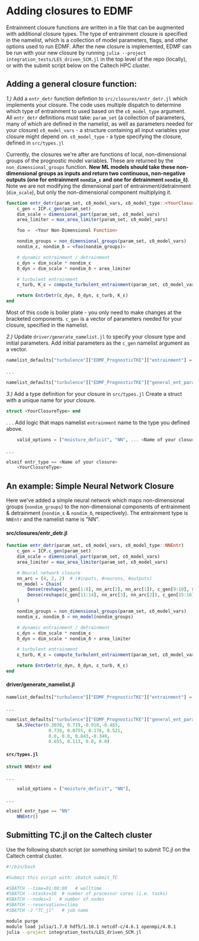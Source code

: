 # Adding closures to EDMF

Entrainment closure functions are written in a file that can be augmented with additional closure types. The type of entrainment closure is specified in the namelist, which is a collection of model parameters, flags, and other options used to run EDMF. After the new closure is implemented, EDMF can be run with your new closure by running `julia --project integration_tests/LES_driven_SCM.jl` in the top level of the repo (locally), or with the submit script below on the Caltech HPC cluster.

## Adding a general closure function:
*1.)* Add a `entr_detr` function defintion to `src/closures/entr_detr.jl` which implements your closure. The code uses multiple 
dispatch to determine which type of entrainment to used based on the `εδ_model_type` argument. All `entr_detr` 
definitions must take:
		`param_set` (a collection of parameters, many of which are defined in the namelist, as well as parameters needed for your closure)
		`εδ_model_vars` - a structure containing all input variables your closure might depend on. 
		`εδ_model_type` - a type specifying the closure, defined in `src/types.jl`


Currently, the closures we're after are functions of local, non-dimensional groups of the prognostic model variables. These are returned by the `non_dimensional_groups` function. **New ML models should take these non-dimensional groups as inputs and return two continuous, non-negative outputs (one for entrainment `nondim_ε` and 
one for detrainment `nondim_δ`)**. Note we are not modifying the dimensional part of entrainment/detrainment (`dim_scale`), but only the non-dimensional component multiplying it.


```julia
function entr_detr(param_set, εδ_model_vars, εδ_model_type::<YourClosureType>)
	c_gen = ICP.c_gen(param_set)
	dim_scale = dimensional_part(param_set, εδ_model_vars)
	area_limiter = max_area_limiter(param_set, εδ_model_vars)

	foo =  <Your Non-Dimensional Function>

	nondim_groups = non_dimensional_groups(param_set, εδ_model_vars)
	nondim_ε, nondim_δ = <foo(nondim_groups)>

	# dynamic entrainment / detrainment
	ε_dyn = dim_scale * nondim_ε
	δ_dyn = dim_scale * nondim_δ + area_limiter

	# turbulent entrainment
	ε_turb, K_ε = compute_turbulent_entrainment(param_set, εδ_model_vars)

	return EntrDetr(ε_dyn, δ_dyn, ε_turb, K_ε)
end
```
Most of this code is boiler plate - you only need to make changes at the bracketed components. `c_gen` is a vector of parameters needed for your closure, specified in the namelist. 


*2.)* Update `driver/generate_namelist.jl` to specify your closure type and initial parameters.
 Add initial parameters as the `c_gen` namelist argument as a vector.

```julia
namelist_defaults["turbulence"]["EDMF_PrognosticTKE"]["entrainment"] = <Name of your closure>
```
.
.
.
```julia
namelist_defaults["turbulence"]["EDMF_PrognosticTKE"]["general_ent_params"] = <Your initial parameters.>
```

*3.)* Add a type definition for your closure in `src/types.jl`
Create a struct with a unique name for your closure.

```julia
struct <YourClosureType> end
```
.
.
.
Add logic that maps namelist `entrainment` name to the type you defined above. 


```julia
	valid_options = ["moisture_deficit", "NN", ... <Name of your closure>],
```
.
.
.
```julia
elseif entr_type == <Name of your closure>
	<YourClosureType>
```


## An example: Simple Neural Network Closure

Here we've added a simple neural network which maps non-dimensional groups (`nondim_groups`) to the non-dimensional components
of entrainment & detrainment (`nondim_ε` & `nondim_δ`, respectively). 
The entrainment type is `NNEntr` and the namelist name is "NN".


#### src/closures/entr_detr.jl
```julia
function entr_detr(param_set, εδ_model_vars, εδ_model_type::NNEntr)
    c_gen = ICP.c_gen(param_set)
    dim_scale = dimensional_part(param_set, εδ_model_vars)
    area_limiter = max_area_limiter(param_set, εδ_model_vars)

    # Neural network closure
    nn_arc = (4, 2, 2)  # (#inputs, #neurons, #outputs)
    nn_model = Chain(
        Dense(reshape(c_gen[1:8], nn_arc[2], nn_arc[1]), c_gen[9:10], sigmoid),
        Dense(reshape(c_gen[11:14], nn_arc[3], nn_arc[2]), c_gen[15:16], softplus),
    )

    nondim_groups = non_dimensional_groups(param_set, εδ_model_vars)
    nondim_ε, nondim_δ = nn_model(nondim_groups)

    # dynamic entrainment / detrainment
    ε_dyn = dim_scale * nondim_ε
    δ_dyn = dim_scale * nondim_δ + area_limiter

    # turbulent entrainment
    ε_turb, K_ε = compute_turbulent_entrainment(param_set, εδ_model_vars)

    return EntrDetr(ε_dyn, δ_dyn, ε_turb, K_ε)
end
```


#### driver/generate_namelist.jl
```julia
namelist_defaults["turbulence"]["EDMF_PrognosticTKE"]["entrainment"] = "NN" 
```
. 
.
.
```julia
namelist_defaults["turbulence"]["EDMF_PrognosticTKE"]["general_ent_params"] =
	SA.SVector(0.3038, 0.719,-0.910,-0.483,
				0.739, 0.0755, 0.178, 0.521,
				0.0, 0.0, 0.843,-0.340,
				0.655, 0.113, 0.0, 0.0)
```

#### `src/types.jl`
```julia
struct NNEntr end
```
.
.
.
```julia
	valid_options = ["moisture_deficit", "NN"],
```
. 
.
.
```julia
elseif entr_type == "NN"
    NNEntr()
```
## Submitting TC.jl on the Caltech cluster
Use the following sbatch script (or something similar) to submit TC.jl on the Caltech central cluster.

```bash
#!/bin/bash

#Submit this script with: sbatch submit_TC

#SBATCH --time=01:00:00   # walltime
#SBATCH --ntasks=10  # number of processor cores (i.e. tasks)
#SBATCH --nodes=1   # number of nodes
#SBATCH --reservation=clima
#SBATCH -J "TC_jl"   # job name

module purge
module load julia/1.7.0 hdf5/1.10.1 netcdf-c/4.6.1 openmpi/4.0.1
julia --project integration_tests/LES_driven_SCM.jl
```